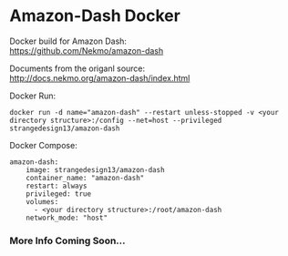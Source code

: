 # Amazon-Dash Docker
Docker build for Amazon Dash:   
https://github.com/Nekmo/amazon-dash

Documents from the origanl source:  
http://docs.nekmo.org/amazon-dash/index.html

Docker Run:
```
docker run -d name="amazon-dash" --restart unless-stopped -v <your directory structure>:/config --net=host --privileged strangedesign13/amazon-dash
```

Docker Compose:
```
amazon-dash:
    image: strangedesign13/amazon-dash
    container_name: "amazon-dash"
    restart: always
    privileged: true
    volumes:
      - <your directory structure>:/root/amazon-dash
    network_mode: "host"
```

### More Info Coming Soon...
